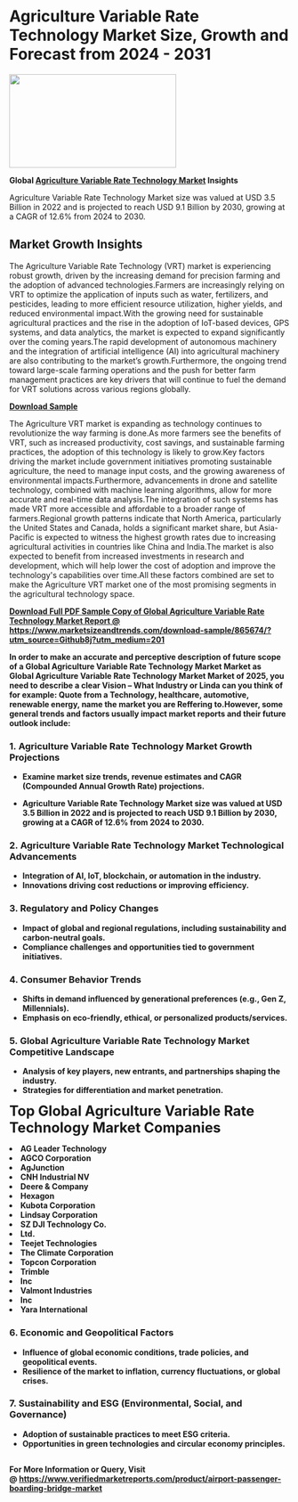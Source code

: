 <H1>Agriculture Variable Rate Technology Market Size, Growth and Forecast from 2024 - 2031</H1><img class="aligncenter size-medium wp-image-584254" src="https://thirdeyenews.in/wp-content/uploads/2024/09/Global-Market-Research-300x168.jpeg" alt="" width="300" height="168" /><p><strong>Global&nbsp;<a href="https://www.marketsizeandtrends.com/download-sample/865674/?utm_source=Github8j?utm_medium=201">Agriculture Variable Rate Technology Market</a> Insights</strong></p><p>Agriculture Variable Rate Technology Market size was valued at USD 3.5 Billion in 2022 and is projected to reach USD 9.1 Billion by 2030, growing at a CAGR of 12.6% from 2024 to 2030.</p><p><h2>Market Growth Insights</h2> <p>The Agriculture Variable Rate Technology (VRT) market is experiencing robust growth, driven by the increasing demand for precision farming and the adoption of advanced technologies.Farmers are increasingly relying on VRT to optimize the application of inputs such as water, fertilizers, and pesticides, leading to more efficient resource utilization, higher yields, and reduced environmental impact.With the growing need for sustainable agricultural practices and the rise in the adoption of IoT-based devices, GPS systems, and data analytics, the market is expected to expand significantly over the coming years.The rapid development of autonomous machinery and the integration of artificial intelligence (AI) into agricultural machinery are also contributing to the market’s growth.Furthermore, the ongoing trend toward large-scale farming operations and the push for better farm management practices are key drivers that will continue to fuel the demand for VRT solutions across various regions globally.</p> <p><strong><a href="#">Download Sample</a></strong></p> <p>The Agriculture VRT market is expanding as technology continues to revolutionize the way farming is done.As more farmers see the benefits of VRT, such as increased productivity, cost savings, and sustainable farming practices, the adoption of this technology is likely to grow.Key factors driving the market include government initiatives promoting sustainable agriculture, the need to manage input costs, and the growing awareness of environmental impacts.Furthermore, advancements in drone and satellite technology, combined with machine learning algorithms, allow for more accurate and real-time data analysis.The integration of such systems has made VRT more accessible and affordable to a broader range of farmers.Regional growth patterns indicate that North America, particularly the United States and Canada, holds a significant market share, but Asia-Pacific is expected to witness the highest growth rates due to increasing agricultural activities in countries like China and India.The market is also expected to benefit from increased investments in research and development, which will help lower the cost of adoption and improve the technology's capabilities over time.All these factors combined are set to make the Agriculture VRT market one of the most promising segments in the agricultural technology space.</p> <p><strong><a href="#"></p><p><span class=""><strong>Download Full PDF Sample Copy of Global Agriculture Variable Rate Technology Market Report</strong> @ <a href="https://www.marketsizeandtrends.com/download-sample/865674/?utm_source=Github8j?utm_medium=201" target="_blank">https://www.marketsizeandtrends.com/download-sample/865674/?utm_source=Github8j?utm_medium=201</a></span></p><p>In order to make an accurate and perceptive description of future scope of a Global&nbsp;Agriculture Variable Rate Technology Market Market as Global&nbsp;Agriculture Variable Rate Technology Market Market of 2025, you need to describe a clear Vision &ndash; What Industry or Linda can you think of for example: Quote from a Technology, healthcare, automotive, renewable energy, name the market you are Reffering to.However, some general trends and factors usually impact market reports and their future outlook include:</p><h3>1.&nbsp;<strong>Agriculture Variable Rate Technology Market Growth Projections</strong></h3><ul><li>Examine market size trends, revenue estimates and CAGR (Compounded Annual Growth Rate) projections.</li><li><p>Agriculture Variable Rate Technology Market size was valued at USD 3.5 Billion in 2022 and is projected to reach USD 9.1 Billion by 2030, growing at a CAGR of 12.6% from 2024 to 2030.</p></li></ul><h3>2.&nbsp;<strong>Agriculture Variable Rate Technology Market Technological Advancements</strong></h3><ul><li>Integration of AI, IoT, blockchain, or automation in the industry.</li><li>Innovations driving cost reductions or improving efficiency.</li></ul><h3>3.&nbsp;<strong>Regulatory and Policy Changes</strong></h3><ul><li>Impact of global and regional regulations, including sustainability and carbon-neutral goals.</li><li>Compliance challenges and opportunities tied to government initiatives.</li></ul><h3>4.&nbsp;<strong>Consumer Behavior Trends</strong></h3><ul><li>Shifts in demand influenced by generational preferences (e.g., Gen Z, Millennials).</li><li>Emphasis on eco-friendly, ethical, or personalized products/services.</li></ul><h3>5.&nbsp;<strong>Global Agriculture Variable Rate Technology Market Competitive Landscape</strong></h3><ul><li>Analysis of key players, new entrants, and partnerships shaping the industry.</li><li>Strategies for differentiation and market penetration.</li></ul><p data-pm-slice="1 1 []"><span style="color: inherit; font-family: inherit; font-size: 25px;">Top Global Agriculture Variable Rate Technology Market Companies</span></p><div class="" data-test-id=""><p><li>AG Leader Technology</li><li> AGCO Corporation</li><li> AgJunction</li><li> CNH Industrial NV</li><li> Deere & Company</li><li> Hexagon</li><li> Kubota Corporation</li><li> Lindsay Corporation</li><li> SZ DJI Technology Co.</li><li> Ltd.</li><li> Teejet Technologies</li><li> The Climate Corporation</li><li> Topcon Corporation</li><li> Trimble</li><li> Inc</li><li> Valmont Industries</li><li> Inc</li><li> Yara International</li></p></div><h3>6.&nbsp;<strong>Economic and Geopolitical Factors</strong></h3><ul><li>Influence of global economic conditions, trade policies, and geopolitical events.</li><li>Resilience of the market to inflation, currency fluctuations, or global crises.</li></ul><h3>7.&nbsp;<strong>Sustainability and ESG (Environmental, Social, and Governance)</strong></h3><ul><li>Adoption of sustainable practices to meet ESG criteria.</li><li>Opportunities in green technologies and circular economy principles.</li></ul><h2><strong style="font-size: 14px;">For More Information or Query, Visit @&nbsp;</strong><a style="background-color: #ffffff; font-size: 14px;" href="https://www.marketsizeandtrends.com/report/agriculture-variable-rate-technology-market/" target="_blank">https://www.verifiedmarketreports.com/product/airport-passenger-boarding-bridge-market</a></h2>